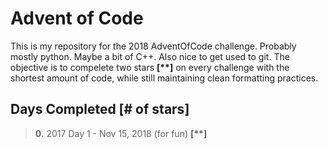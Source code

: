 # Advent of Code

This is my repository for the 2018 AdventOfCode challenge. Probably mostly python. Maybe a bit of C++. Also nice to get used to git. The objective is to compelete two stars **[\**]** on every challenge with the shortest amount of code, while still maintaining clean formatting practices. 

## Days Completed [# of stars]

> **0.** 2017 Day 1 - Nov 15, 2018 (for fun) **[\**]**
